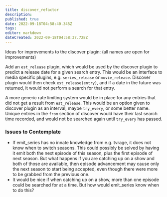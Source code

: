 ```yaml
---
title: discover_refactor
description: 
published: true
date: 2022-09-18T04:58:40.345Z
tags: 
editor: markdown
dateCreated: 2022-09-18T04:58:37.728Z
---
```


Ideas for improvements to the discover plugin: (all names are open for improvements)

Add an `est_release` plugin, which would be used by the discover plugin to predict a release date for a given search entry. This would be an interface to media specific plugins, e.g. `series_release` or `movie_release`. Discover plugin would then check `est_release(entry)`, and if a date in the future was returned, it would not perform a search for that entry.

A more generic rate limiting system would be in place for any entries that did not get a result from `est_release`. This would be an option given to discover plugin as an interval, maybe `try_every`, or some better name. Unique entries in the `from` section of discover would have their last search time recorded, and would not be searched again until `try_every` has passed.

### Issues to Contemplate
- If emit_series has no innate knowledge from e.g. tvrage, it does not know when to switch seasons. This could possibly be solved by having it emit both the next episode of this season, plus the first episode of next season. But what happens if you are catching up on a show and both of those are available, then episode advancement may cause only the next season to start being accepted, even though there were more to be grabbed from the previous one.
- It would be nice if when catching up on a show, more than one episode could be searched for at a time. But how would emit_series know when to do this?